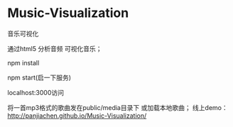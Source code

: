 # Music-Visualization
音乐可视化

通过html5 分析音频 可视化音乐；

npm install

npm start(启一下服务)

localhost:3000访问

将一首mp3格式的歌曲发在public/media目录下 或加载本地歌曲；
线上demo：http://panjiachen.github.io/Music-Visualization/

